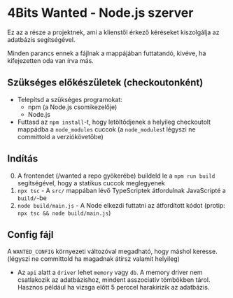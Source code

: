 # 4Bits Wanted - Node.js szerver
Ez az a része a projektnek, ami a klienstől érkező kéréseket kiszolgálja az adatbázis segítségével.

Minden parancs ennek a fájlnak a mappájában futtatandó, kivéve, ha kifejezetten oda van írva más.

## Szükséges előkészületek (checkoutonként)
- Telepítsd a szükséges programokat:
  - npm (a Node.js csomikezelője)
  - Node.js
- Futtasd az `npm install`-t, hogy letöltődjenek a helyileg checkoutolt mappádba a `node_modules` cuccok (a `node_modules`t légyszi ne committold a verziókövetőbe)

## Indítás
0. A frontendet (/wanted a repo gyökerébe) buildeld le a `npm run build` segítségével, hogy a statikus cuccok meglegyenek
1. `npx tsc` - A `src/` mappában lévő TypeScriptek átfordulnak JavaScripté a `build/`-be
2. `node build/main.js` - A Node elkezdi futtatni az átfordított kódot
(protip: `npx tsc && node build/main.js`)

## Config fájl
A `WANTED_CONFIG` környezeti változóval megadható, hogy máshol keresse. (légyszi ne committold ha magadnak átírsz valamit helyileg)

- Az `api` alatt a `driver` lehet `memory` vagy `db`. A memory driver nem csatlakozik az adatbázishoz, mindent asszociatív tömbökben tárol. Hasznos például ha vizsga előtt 5 perccel harakirizik az adatbázis.
